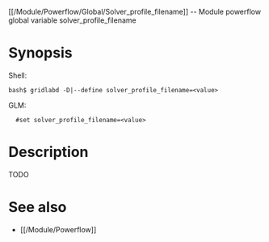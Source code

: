 [[/Module/Powerflow/Global/Solver_profile_filename]] -- Module powerflow global variable solver_profile_filename

# Synopsis

Shell:

~~~
bash$ gridlabd -D|--define solver_profile_filename=<value>
~~~

GLM:

~~~
  #set solver_profile_filename=<value>
~~~

# Description

TODO

# See also

* [[/Module/Powerflow]]
